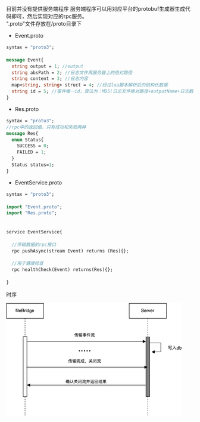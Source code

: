 目前并没有提供服务端程序
服务端程序可以用对应平台的protobuf生成器生成代码即可，然后实现对应的rpc服务。<br>
".proto"文件存放在/proto目录下

- Event.proto
```protobuf
syntax = "proto3";

message Event{
  string output = 1; //output 
  string absPath = 2; //日志文件再服务器上的绝对路径
  string content = 3; //日志内容
  map<string, string> struct = 4; //经过lua脚本解析后的结构化数据
  string id = 5; //事件唯一id，算法为：MD5(日志文件绝对路径+outputName+日志数据所在的offset）
}
```

- Res.proto
```protobuf
syntax = "proto3";
//rpc中的返回值，只有成功和失败两种
message Res{   
  enum Status{
    SUCCESS = 0;
    FAILED = 1;
  }
  Status status=1;
}
```

- EventService.proto
```protobuf
syntax = "proto3";

import "Event.proto";
import "Res.proto";


service EventService{

  //传输数据的rpc接口
  rpc pushAsync(stream Event) returns (Res){};

  //用于健康检查
  rpc healthCheck(Event) returns(Res){};

}
```

时序

![](images/sequence.png)


